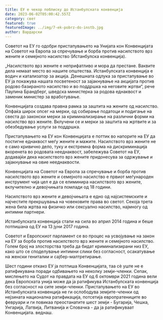 ```yaml
---
title: ЕУ е чекор поблиску до Истанбулската конвенција
date: 2023-06-02T05:00:42.557Z
category: свет
featured: true
featuredImage: ../img/7-ek-pobrz-do-instb.jpg
author: Вардарски
---
```

Советот на ЕУ го одобри пристапувањето на Унијата кон Конвенцијата на Советот на Европа за спречување и борба против насилството врз жените и семејното насилство (Истанбулска конвенција).

„Насилството врз жените е неприфатливо и мора да престане. Ваквите дела немаат место во нашите општества. Истанбулската конвенција е водич и катализатор за акција. Денешната одлука за пристапување во ЕУ ја покажува нашата посветеност за зајакнување на акцијата против родово базираното насилство и во поддршка на неговите жртви“, рече Паулина Брандберг, шведска министерка за родова еднаквост и заменик министер за вработување.

Конвенцијата создава правна рамка за заштита на жените од насилство. Опфаќа широк опсег на мерки, од собирање податоци и подигање на свеста до законски мерки за криминализирање на различни форми на насилство врз жените. Вклучени се и мерки за заштита на жртвите и за обезбедување услуги за поддршка.

Пристапувањето на ЕУ кон Конвенцијата е поттик во напорите на ЕУ да постигне еднаквост меѓу жените и мажите. Насилството врз жените не е само кривично дело, туку и екстремна форма на дискриминација вкоренета во родовата нееднаквост, забележува Советот на ЕУ, додавајќи дека насилството врз жените придонесува за одржување и зајакнување на овие нееднаквости.

Конвенцијата на Советот на Европа за спречување и борба против насилството врз жените и семејното насилство е првиот меѓународен инструмент чија цел е да се елиминира насилството врз жените, вклучително и девојчињата помлади од 18 години.

Насилството врз жените и девојчињата е едно од најсистемските и најчестите прекршувања на човековите права во светот. Секоја трета жена била жртва на физичко или сексуално насилство, најмногу од интимни партнери.

Истанбулската конвенција стапи на сила во април 2014 година и беше потпишана од ЕУ на 13 јуни 2017 година.

Советот и Европскиот парламент се во процес на усвојување на закон на ЕУ за борба против насилството врз жените и семејното насилство. Голем број на злосторства треба да бидат криминализирани низ ЕУ, како што се споделување интимни слики без согласност, осакатување на женски гениталии и сајбер-малтретирање.

Шест години откако ЕУ ја потпиша Конвенцијата, таа сè уште не е ратификувана поради одбивањето на неколку земји-членки. Сепак, мислењето на Судот на правдата на ЕУ од 6 октомври 2021 година вели дека Европската унија може да ја ратификува Истанбулската конвенција без согласност на сите земји-членки. Пристапувањето на ЕУ во Истанбулската конвенција не ги ослободува земјите-членки од нејзината национална ратификација, потсетија европратениците во февруари и ги повикаа преостанатите шест земји - Бугарија, Чешка, Унгарија, Латвија, Литванија и Словачка - да ја ратификуваат Конвенцијата. веднаш.